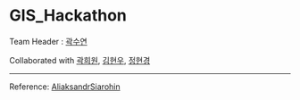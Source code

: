 # GIS_Hackathon

Team Header : [곽수연](https://github.com/suyeon-K)

Collaborated with [곽희원](https://github.com/HeewonKwak), [김현우](https://github.com/codemkim), [정현경](https://github.com/hyeonkyeong31)

***

Reference: [AliaksandrSiarohin](https://github.com/AliaksandrSiarohin/first-order-model)
